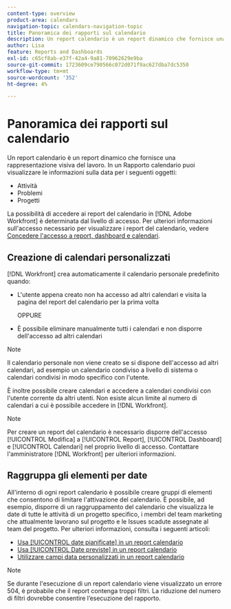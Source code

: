 ```yaml
---
content-type: overview
product-area: calendars
navigation-topic: calendars-navigation-topic
title: Panoramica dei rapporti sul calendario
description: Un report calendario è un report dinamico che fornisce una rappresentazione visiva del lavoro. È possibile visualizzare le informazioni sulla data in un report calendario per attività, problemi e progetti.
author: Lisa
feature: Reports and Dashboards
exl-id: c65cf8ab-e37f-42a4-9a81-70962629e9ba
source-git-commit: 1723609ce790566c072d071f9ac627dba7dc5350
workflow-type: tm+mt
source-wordcount: '352'
ht-degree: 4%

---
```


# Panoramica dei rapporti sul calendario

<!-- Audited: 01/2024 -->

Un report calendario è un report dinamico che fornisce una rappresentazione visiva del lavoro. In un Rapporto calendario puoi visualizzare le informazioni sulla data per i seguenti oggetti:

* Attività
* Problemi
* Progetti

La possibilità di accedere ai report del calendario in [!DNL Adobe Workfront] è determinata dal livello di accesso. Per ulteriori informazioni sull&#39;accesso necessario per visualizzare i report del calendario, vedere [Concedere l&#39;accesso a report, dashboard e calendari](../../../administration-and-setup/add-users/configure-and-grant-access/grant-access-reports-dashboards-calendars.md).

## Creazione di calendari personalizzati

[!DNL Workfront] crea automaticamente il calendario personale predefinito quando:

* L&#39;utente appena creato non ha accesso ad altri calendari e visita la pagina del report del calendario per la prima volta

  OPPURE

* È possibile eliminare manualmente tutti i calendari e non disporre dell&#39;accesso ad altri calendari

>[!NOTE]
>
>Il calendario personale non viene creato se si dispone dell&#39;accesso ad altri calendari, ad esempio un calendario condiviso a livello di sistema o calendari condivisi in modo specifico con l&#39;utente.

È inoltre possibile creare calendari e accedere a calendari condivisi con l&#39;utente corrente da altri utenti. Non esiste alcun limite al numero di calendari a cui è possibile accedere in [!DNL Workfront].

>[!NOTE]
>
>Per creare un report del calendario è necessario disporre dell&#39;accesso [!UICONTROL Modifica] a [!UICONTROL Report], [!UICONTROL Dashboard] e [!UICONTROL Calendari] nel proprio livello di accesso. Contattare l&#39;amministratore [!DNL Workfront] per ulteriori informazioni.

## Raggruppa gli elementi per date

All&#39;interno di ogni report calendario è possibile creare gruppi di elementi che consentono di limitare l&#39;attivazione del calendario. È possibile, ad esempio, disporre di un raggruppamento del calendario che visualizza le date di tutte le attività di un progetto specifico, i membri del team marketing che attualmente lavorano sul progetto e le Issues scadute assegnate al team del progetto. Per ulteriori informazioni, consulta i seguenti articoli:

* [Usa [!UICONTROL date pianificate] in un report calendario](../../../reports-and-dashboards/reports/calendars/use-planned-dates.md)
* [Usa [!UICONTROL Date previste] in un report calendario](../../../reports-and-dashboards/reports/calendars/use-projected-dates.md)
* [Utilizzare campi data personalizzati in un report calendario](../../../reports-and-dashboards/reports/calendars/use-custom-dates.md)

>[!NOTE]
>
>Se durante l&#39;esecuzione di un report calendario viene visualizzato un errore 504, è probabile che il report contenga troppi filtri. La riduzione del numero di filtri dovrebbe consentire l’esecuzione del rapporto.
